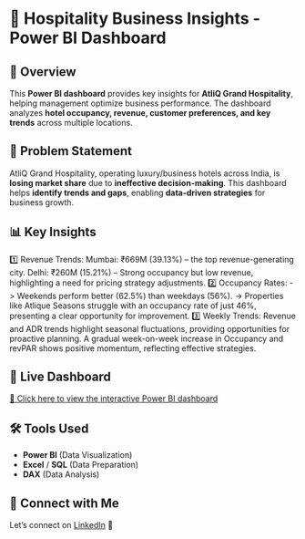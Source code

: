# 🏨 Hospitality Business Insights - Power BI Dashboard  

## 📌 Overview  
This **Power BI dashboard** provides key insights for **AtliQ Grand Hospitality**, helping management optimize business performance. The dashboard analyzes **hotel occupancy, revenue, customer preferences, and key trends** across multiple locations.  

## 🎯 Problem Statement  
AtliQ Grand Hospitality, operating luxury/business hotels across India, is **losing market share** due to **ineffective decision-making**. This dashboard helps **identify trends and gaps**, enabling **data-driven strategies** for business growth.  

## 📊 Key Insights  
1️⃣ Revenue Trends:
Mumbai: ₹669M (39.13%) – the top revenue-generating city.
Delhi: ₹260M (15.21%) – Strong occupancy but low revenue, highlighting a need for pricing strategy adjustments.
2️⃣ Occupancy Rates:
-> Weekends perform better (62.5%) than weekdays (56%).
-> Properties like Atlique Seasons struggle with an occupancy rate of just 46%, presenting a clear opportunity for improvement.
3️⃣ Weekly Trends:
Revenue and ADR trends highlight seasonal fluctuations, providing opportunities for proactive planning.
A gradual week-on-week increase in Occupancy and revPAR shows positive momentum, reflecting effective strategies. 

## 🚀 Live Dashboard  
[🔗 Click here to view the interactive Power BI dashboard](https://lnkd.in/gSp6VWkZ)  

## 🛠️ Tools Used  
- **Power BI** (Data Visualization)  
- **Excel** / **SQL** (Data Preparation)  
- **DAX** (Data Analysis)  

## 📩 Connect with Me  
Let’s connect on [LinkedIn](https://www.linkedin.com/in/ganesh-m-92071616a/) 🚀  
